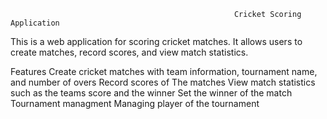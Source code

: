                                                       Cricket Scoring Application
This is a web application for scoring cricket matches. It allows users to create matches, record scores, and view match statistics.

Features
Create cricket matches with team information, tournament name, and number of overs
Record scores of The matches
View match statistics such as the teams score and the winner 
Set the winner of the match
Tournament managment
Managing player of the tournament
